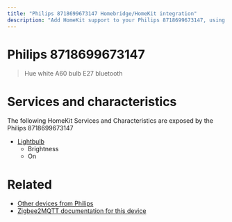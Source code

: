 ```yaml
---
title: "Philips 8718699673147 Homebridge/HomeKit integration"
description: "Add HomeKit support to your Philips 8718699673147, using Homebridge, Zigbee2MQTT and homebridge-z2m."
---
```

<!---
This file has been GENERATED using src/docgen/docgen.ts
DO NOT EDIT THIS FILE MANUALLY!
-->
# Philips 8718699673147
> Hue white A60 bulb E27 bluetooth


# Services and characteristics
The following HomeKit Services and Characteristics are exposed by
the Philips 8718699673147

* [Lightbulb](../../light.md)
  * Brightness
  * On


# Related
* [Other devices from Philips](../index.md#philips)
* [Zigbee2MQTT documentation for this device](https://www.zigbee2mqtt.io/devices/8718699673147.html)